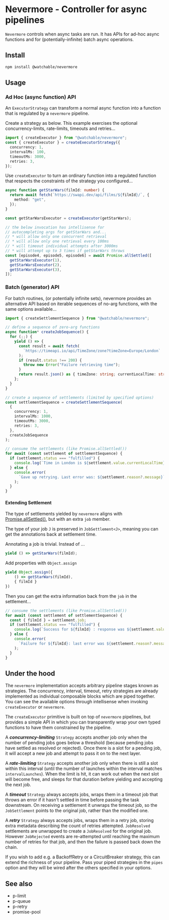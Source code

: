 # Nevermore - Controller for async pipelines

`Nevermore` controls when async tasks are run. It has APIs for ad-hoc async
functions and for (potentially-infinite) batch async operations.

## Install

```zsh
npm install @watchable/nevermore
```

## Usage

### Ad Hoc (async function) API

An `ExecutorStrategy` can transform a normal async function into a function that
is regulated by a `nevermore` pipeline.

Create a strategy as below. This example exercises the optional
concurrency-limits, rate-limits, timeouts and retries...

```ts
import { createExecutor } from "@watchable/nevermore";
const { createExecutor } = createExecutorStrategy({
  concurrency: 1,
  intervalMs: 100,
  timeoutMs: 3000,
  retries: 3,
});
```

Use `createExecutor` to turn an ordinary function into a regulated function that
respects the constraints of the strategy you configured...

```ts
async function getStarWars(filmId: number) {
  return await fetch(`https://swapi.dev/api/films/${filmId}/`, {
    method: "get",
  });
}

const getStarWarsExecutor = createExecutor(getStarWars);

// the below invocation has intellisense for
// autocompleting args for getStarWars and...
// * will allow only one concurrent retrieval
// * will allow only one retrieval every 100ms
// * will timeout individual attempts after 3000ms
// * will attempt up to 3 times if getStarWars throws
const [episode4, episode5, episode6] = await Promise.allSettled([
  getStarWarsExecutor(1),
  getStarWarsExecutor(2),
  getStarWarsExecutor(3),
]);
```

### Batch (generator) API

For batch routines, (or potentially infinite sets), nevermore provides an
alternative API based on iterable sequences of no-arg functions, with the same
options available...

```ts
import { createSettlementSequence } from "@watchable/nevermore";

// define a sequence of zero-arg functions
async function* createJobSequence() {
  for (;;) {
    yield () => {
      const result = await fetch(
        `https://timeapi.io/api/TimeZone/zone?timeZone=Europe/London`
      );
      if (result.status !== 200) {
        throw new Error("Failure retrieving time");
      }
      return result.json() as { timeZone: string; currentLocalTime: string };
    };
  }
}

// create a sequence of settlements (limited by specified options)
const settlementSequence = createSettlementSequence(
  {
    concurrency: 1,
    intervalMs: 1000,
    timeoutMs: 3000,
    retries: 3,
  },
  createJobSequence
);

// consume the settlements (like Promise.allSettled())
for await (const settlement of settlementSequence) {
  if (settlement.status === "fulfilled") {
    console.log(`Time in London is ${settlement.value.currentLocalTime}`);
  } else {
    console.error(
      `Gave up retrying. Last error was: ${settlement.reason?.message}`
    );
  }
}
```

#### Extending Settlement

The type of settlements yielded by `nevermore` aligns with
[Promise.allSettled()](https://developer.mozilla.org/en-US/docs/Web/JavaScript/Reference/Global_Objects/Promise/allSettled),
but with an extra `job` member.

The type of your job `J` is preserved in `JobSettlement<J>`, meaning you can get
the annotations back at settlement time.

Annotating a job is trivial. Instead of ...

```ts
yield () => getStarWars(filmId);
```

Add properties with `Object.assign`

```ts
yield Object.assign({
    () => getStarWars(filmId),
    { filmId }
})
```

Then you can get the extra information back from the `job` in the settlement...

```ts
// consume the settlements (like Promise.allSettled())
for await (const settlement of settlementSequence) {
  const { filmId } = settlement.job;
  if (settlement.status === "fulfilled") {
    console.log(`Success for ${filmId} : response was ${settlement.value}`);
  } else {
    console.error(
      `Failure for ${filmId}: last error was ${settlement.reason?.message}`
    );
  }
}
```

## Under the hood

The `nevermore` implementation accepts arbitrary pipeline stages known as
strategies. The concurrency, interval, timeout, retry strategies are already
implemented as individual composable blocks which are piped together. You can
see the available options through intellisense when invoking `createExecutor` or
`nevermore`.

The `createExecutor` primitive is built on top of `nevermore` pipelines, but
provides a simple API in which you can transparently wrap your own typed
functions to have them constrained by the pipeline.

A _**concurrency-limiting**_ `Strategy` accepts another job only when the number
of pending jobs goes below a threshold (because pending jobs have settled as
resolved or rejected). Once there is a slot for a pending job, it will accept a
new job and attempt to pass it on to the next layer.

A _**rate-limiting**_ `Strategy` accepts another job only when there is still a
slot within this interval (until the number of launches within the interval
matches `intervalLaunches`). When the limit is hit, it can work out when the
next slot will become free, and sleeps for that duration before yielding and
accepting the next job.

A _**timeout**_ `Strategy` always accepts jobs, wraps them in a timeout job that
throws an error if it hasn't settled in time before passing the task downstream.
On receiving a settlement it unwraps the timeout job, so the `JobSettlement`
points to the original job, rather than the modified one.

A _**retry**_ `Strategy` always accepts jobs, wraps them in a retry job, storing
extra metadata describing the count of retries attempted. `JobResolved`
settlements are unwrapped to create a `JobResolved` for the original job.
However `JobRejected` events are re-attempted until reaching the maximum number
of retries for that job, and then the failure is passed back down the chain.

If you wish to add e.g. a BackoffRetry or a CircuitBreaker strategy, this can
extend the richness of your pipeline. Pass your piped strategies in the `pipes`
option and they will be wired after the others specified in your options.

## See also

- p-limit
- p-queue
- p-retry
- promise-pool
